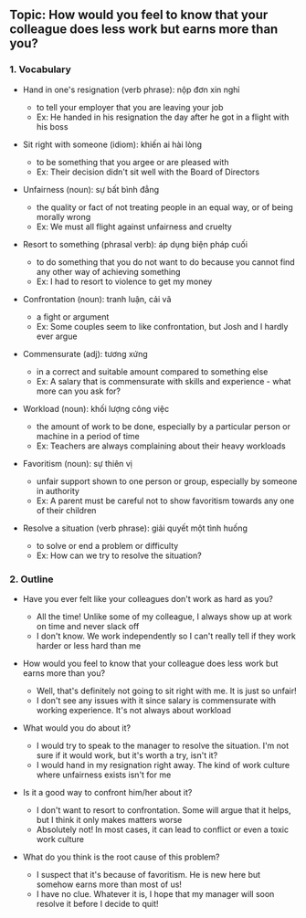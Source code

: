 ## Topic: How would you feel to know that your colleague does less work but earns more than you?

### 1. Vocabulary
- Hand in one's resignation (verb phrase): nộp đơn xin nghỉ
  + to tell your employer that you are leaving your job
  + Ex: He handed in his resignation the day after he got in a flight with his boss

- Sit right with someone (idiom): khiến ai hài lòng
  + to be something that you argee or are pleased with
  + Ex: Their decision didn't sit well with the Board of Directors

- Unfairness (noun): sự bất bình đẳng
  + the quality or fact of not treating people in an equal way, or of being morally wrong
  + Ex: We must all flight against unfairness and cruelty

- Resort to something (phrasal verb): áp dụng biện pháp cuối
  + to do something that you do not want to do because you cannot find any other way of achieving something
  + Ex: I had to resort to violence to get my money

- Confrontation (noun): tranh luận, cải vã
  + a fight or argument
  + Ex: Some couples seem to like confrontation, but Josh and I hardly ever argue

- Commensurate (adj): tương xứng
  + in a correct and suitable amount compared to something else
  + Ex: A salary that is commensurate with skills and experience - what more can you ask for?

- Workload (noun): khối lượng công việc
  + the amount of work to be done, especially by a particular person or machine in a period of time
  + Ex: Teachers are always complaining about their heavy workloads

- Favoritism (noun): sự thiên vị
  + unfair support shown to one person or group, especially by someone in authority
  + Ex: A parent must be careful not to show favoritism towards any one of their children

- Resolve a situation (verb phrase): giải quyết một tình huống
  + to solve or end a problem or difficulty
  + Ex: How can we try to resolve the situation?

### 2. Outline
- Have you ever felt like your colleagues don't work as hard as you?
  + All the time! Unlike some of my colleague, I always show up at work on time and never slack off
  + I don't know. We work independently so I can't really tell if they work harder or less hard than me

- How would you feel to know that your colleague does less work but earns more than you?
  + Well, that's definitely not going to sit right with me. It is just so unfair!
  + I don't see any issues with it since salary is commensurate with working experience. It's not always about workload

- What would you do about it?
  + I would try to speak to the manager to resolve the situation. I'm not sure if it would work, but it's worth a try, isn't it?
  + I would hand in my resignation right away. The kind of work culture where unfairness exists isn't for me

- Is it a good way to confront him/her about it?
  + I don't want to resort to confrontation. Some will argue that it helps, but I think it only makes matters worse
  + Absolutely not! In most cases, it can lead to conflict or even a toxic work culture

- What do you think is the root cause of this problem?
  + I suspect that it's because of favoritism. He is new here but somehow earns more than most of us!
  + I have no clue. Whatever it is, I hope that my manager will soon resolve it before I decide to quit!